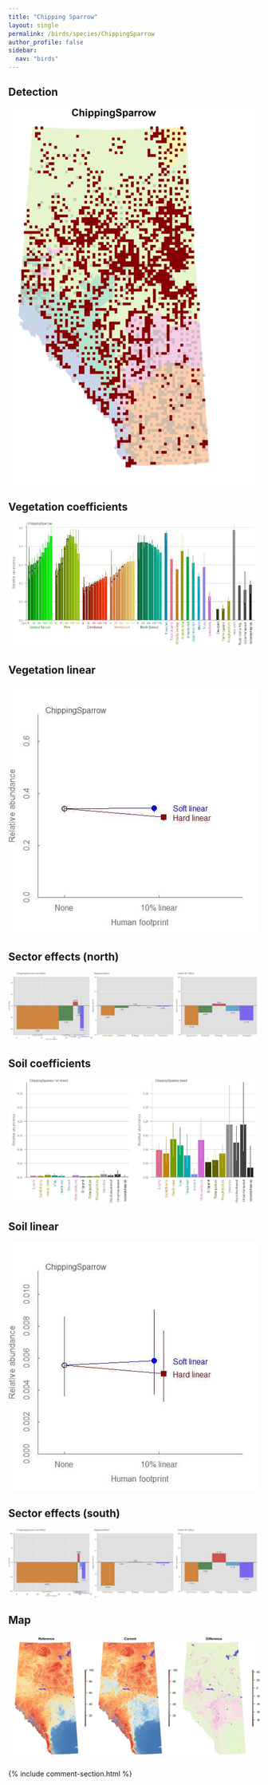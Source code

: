 ```yaml
---
title: "Chipping Sparrow"
layout: single
permalink: /birds/species/ChippingSparrow
author_profile: false
sidebar:
  nav: "birds"
---
```


<h2>Detection</h2>

![](/assets/images/birds/ChippingSparrow/det.jpg)

<h2>Vegetation coefficients</h2>

![](/assets/images/birds/ChippingSparrow/veghf.jpg)

<h2>Vegetation linear</h2>

![](/assets/images/birds/ChippingSparrow/lin-north.jpg)

<h2>Sector effects (north)</h2>

![](/assets/images/birds/ChippingSparrow/sector-north.jpg)

<h2>Soil coefficients</h2>

![](/assets/images/birds/ChippingSparrow/soilhf.jpg)

<h2>Soil linear</h2>

![](/assets/images/birds/ChippingSparrow/lin-south.jpg)

<h2>Sector effects (south)</h2>

![](/assets/images/birds/ChippingSparrow/sector-south.jpg)

<h2>Map</h2>

![](/assets/images/birds/ChippingSparrow/map.jpg)

{% include comment-section.html %}

